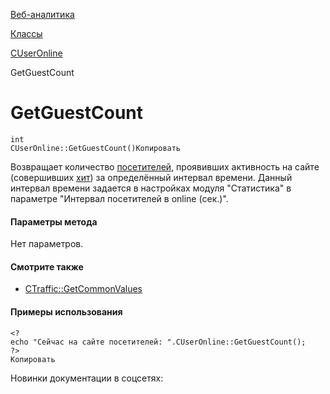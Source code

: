[Веб-аналитика](/api_help/statistic/index.php)

[Классы](/api_help/statistic/classes/index.php)

[CUserOnline](/api_help/statistic/classes/cuseronline/index.php)

GetGuestCount

GetGuestCount
=============

```
int
CUserOnline::GetGuestCount()Копировать
```

Возвращает количество [посетителей](/api_help/statistic/terms.php#guest), проявивших активность на сайте (совершивших [хит](/api_help/statistic/terms.php#hit)) за определённый интервал времени. Данный интервал времени задается в настройках модуля "Статистика" в параметре "Интервал посетителей в online (сек.)".

#### Параметры метода

Нет параметров.

#### Смотрите также

* [CTraffic::GetCommonValues](/api_help/statistic/classes/ctraffic/getcommonvalues.php)

#### Примеры использования

```
<?
echo "Сейчас на сайте посетителей: ".CUserOnline::GetGuestCount();
?>
Копировать
```

Новинки документации в соцсетях: